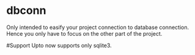 # dbconn

Only intended to easify your project connection to database connection. Hence you only have to focus on the other part of the project.

#Support
Upto now supports only sqlite3.
